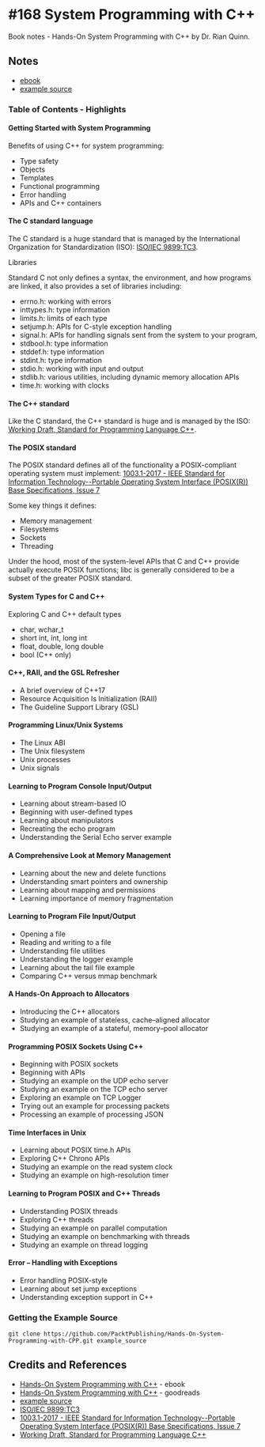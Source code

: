 # #168 System Programming with C++

Book notes - Hands-On System Programming with C++ by Dr. Rian Quinn.

## Notes

* [ebook](https://subscription.packtpub.com/book/application_development/9781789137880)
* [example source](https://github.com/PacktPublishing/Hands-On-System-Programming-with-CPP)

### Table of Contents - Highlights

#### Getting Started with System Programming

Benefits of using C++ for system programming:

* Type safety
* Objects
* Templates
* Functional programming
* Error handling
* APIs and C++ containers

#### The C standard language

The C standard is a huge standard that is managed by the International Organization for Standardization (ISO):
[ISO/IEC 9899:TC3](http://www.open-std.org/jtc1/sc22/wg14/www/docs/n1256.pdf).

Libraries

Standard C not only defines a syntax, the environment, and how programs are linked, it also provides a set of libraries including:

* errno.h: working with errors
* inttypes.h: type information
* limits.h: limits of each type
* setjump.h: APIs for C-style exception handling
* signal.h: APIs for handling signals sent from the system to your program,
* stdbool.h: type information
* stddef.h: type information
* stdint.h: type information
* stdio.h: working with input and output
* stdlib.h: various utilities, including dynamic memory allocation APIs
* time.h: working with clocks

#### The C++ standard

Like the C standard, the C++ standard is huge and is managed by the ISO:
[Working Draft, Standard for Programming Language C++](http://www.open-std.org/jtc1/sc22/wg21/docs/papers/2017/n4713.pdf).

#### The POSIX standard

The POSIX standard defines all of the functionality a POSIX-compliant operating system must implement:
[1003.1-2017 - IEEE Standard for Information Technology--Portable Operating System Interface (POSIX(R)) Base Specifications, Issue 7](https://ieeexplore.ieee.org/document/8277153/)

Some key things it defines:

* Memory management
* Filesystems
* Sockets
* Threading

Under the hood, most of the system-level APIs that C and C++ provide actually execute POSIX functions;
libc is generally considered to be a subset of the greater POSIX standard.

#### System Types for C and C++

Exploring C and C++ default types

* char, wchar_t
* short int, int, long int
* float, double, long double
* bool (C++ only)

#### C++, RAII, and the GSL Refresher

* A brief overview of C++17
* Resource Acquisition Is Initialization (RAII)
* The Guideline Support Library (GSL)

#### Programming Linux/Unix Systems

* The Linux ABI
* The Unix filesystem
* Unix processes
* Unix signals

#### Learning to Program Console Input/Output

* Learning about stream-based IO
* Beginning with user-defined types
* Learning about manipulators
* Recreating the echo program
* Understanding the Serial Echo server example

#### A Comprehensive Look at Memory Management

* Learning about the new and delete functions
* Understanding smart pointers and ownership
* Learning about mapping and permissions
* Learning importance of memory fragmentation

#### Learning to Program File Input/Output

* Opening a file
* Reading and writing to a file
* Understanding file utilities
* Understanding the logger example
* Learning about the tail file example
* Comparing C++ versus mmap benchmark

#### A Hands-On Approach to Allocators

* Introducing the C++ allocators
* Studying an example of stateless, cache–aligned allocator
* Studying an example of a stateful, memory–pool allocator


#### Programming POSIX Sockets Using C++

* Beginning with POSIX sockets
* Beginning with APIs
* Studying an example on the UDP echo server
* Studying an example on the TCP echo server
* Exploring an example on TCP Logger
* Trying out an example for processing packets
* Processing an example of processing JSON

#### Time Interfaces in Unix

* Learning about POSIX time.h APIs
* Exploring C++ Chrono APIs
* Studying an example on the read system clock
* Studying an example on high-resolution timer

#### Learning to Program POSIX and C++ Threads

* Understanding POSIX threads
* Exploring C++ threads
* Studying an example on parallel computation
* Studying an example on benchmarking with threads
* Studying an example on thread logging

#### Error – Handling with Exceptions

* Error handling POSIX-style
* Learning about set jump exceptions
* Understanding exception support in C++


### Getting the Example Source

```
git clone https://github.com/PacktPublishing/Hands-On-System-Programming-with-CPP.git example_source
```

## Credits and References

* [Hands-On System Programming with C++](https://subscription.packtpub.com/book/application_development/9781789137880) - ebook
* [Hands-On System Programming with C++](https://www.goodreads.com/book/show/43517659-hands-on-system-programming-with-c) - goodreads
* [example source](https://github.com/PacktPublishing/Hands-On-System-Programming-with-CPP)
* [ISO/IEC 9899:TC3](http://www.open-std.org/jtc1/sc22/wg14/www/docs/n1256.pdf)
* [1003.1-2017 - IEEE Standard for Information Technology--Portable Operating System Interface (POSIX(R)) Base Specifications, Issue 7](https://ieeexplore.ieee.org/document/8277153/)
* [Working Draft, Standard for Programming Language C++](http://www.open-std.org/jtc1/sc22/wg21/docs/papers/2017/n4713.pdf)
